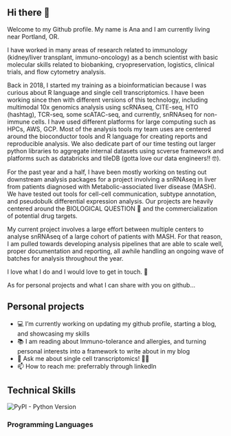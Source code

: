 ## Hi there 👋

Welcome to my Github profile. My name is Ana and I am currently living near Portland, OR.

I have worked in many areas of research related to immunology (kidney/liver transplant, immuno-oncology) as a bench scientist with basic molecular skills related to biobanking, cryopreservation, logistics, clinical trials, and flow cytometry analysis. 

Back in 2018, I started my training as a bioinformatician because I was curious about R language and single cell transcriptomics. I have been working since then with different versions of this technology, including multimodal 10x genomics analysis using scRNAseq, CITE-seq, HTO (hashtag), TCR-seq, some scATAC-seq, and currently, snRNAseq for non-immune cells. I have used different platforms for large computing such as HPCs, AWS, GCP. Most of the analysis tools my team uses are centered around the bioconductor tools and R language for creating reports and reproducible analysis. We also dedicate part of our time testing out larger python libraries to aggregate internal datasets using scverse framework and platforms such as databricks and tileDB (gotta love our data engineers!! 🤓). 

For the past year and a half, I have been mostly working on testing out downstream analysis packages for a project involving a snRNAseq in liver from patients diagnosed with Metabolic-associated liver disease (MASH). We have tested out tools for cell-cell communication, subtype annotation, and pseudobulk differential expression analysis. Our projects are heavily centered around the BIOLOGICAL QUESTION 🧬 and the commercialization of potential drug targets. 

My current project involves a large effort between multiple centers to analyse snRNAseq of a large cohort of patients with MASH. For that reason, I am pulled towards developing analysis pipelines that are able to scale well, proper documentation and reporting, all awhile handling an ongoing wave of batches for analysis throughout the year. 

I love what I do and I would love to get in touch. 🤝

As for personal projects and what I can share with you on github...


## Personal projects

- 💻 I’m currently working on updating my github profile, starting a blog, and showcasing my skills
- 📚 I am reading about Immuno-tolerance and allergies, and turning personal interests into a framework to write about in my blog 
- 💬 Ask me about single cell transcriptomics! 👩‍🔬
- 📫 How to reach me: preferrably through linkedIn 

## Technical Skills

![PyPI - Python Version](https://img.shields.io/pypi/pyversions/:scanpy)


### Programming Languages


